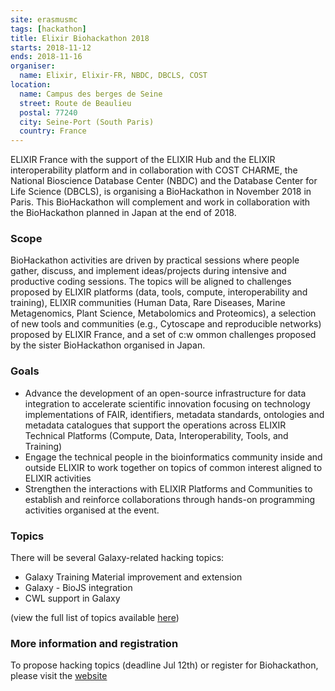 ```yaml
---
site: erasmusmc
tags: [hackathon]
title: Elixir Biohackathon 2018
starts: 2018-11-12
ends: 2018-11-16
organiser:
  name: Elixir, Elixir-FR, NBDC, DBCLS, COST
location:
  name: Campus des berges de Seine
  street: Route de Beaulieu
  postal: 77240
  city: Seine-Port (South Paris)
  country: France
---
```


ELIXIR France with the support of the ELIXIR Hub and the ELIXIR interoperability platform and in collaboration with COST CHARME, the National Bioscience Database Center (NBDC) and the Database Center for Life Science (DBCLS), is organising a BioHackathon in November 2018 in Paris. This BioHackathon will complement and work in collaboration with the BioHackathon planned in Japan at the end of 2018.

### Scope

BioHackathon activities are driven by practical sessions where people gather, discuss, and implement ideas/projects during intensive and productive coding sessions. The topics will be aligned to challenges proposed by ELIXIR platforms (data, tools, compute, interoperability and training), ELIXIR communities (Human Data, Rare Diseases, Marine Metagenomics, Plant Science, Metabolomics and Proteomics), a selection of new tools and communities (e.g., Cytoscape and reproducible networks) proposed by ELIXIR France, and a set of c:w
ommon challenges proposed by the sister BioHackathon organised in Japan.

### Goals

- Advance the development of an open-source infrastructure for data integration to accelerate scientific innovation focusing on technology implementations of FAIR, identifiers, metadata standards, ontologies and metadata catalogues that support the operations across ELIXIR Technical Platforms (Compute, Data, Interoperability, Tools, and Training)
- Engage the technical people in the bioinformatics community inside and outside ELIXIR to work together on topics of common interest aligned to ELIXIR activities
- Strengthen the interactions with ELIXIR Platforms and Communities to establish and reinforce collaborations through hands-on programming activities organised at the event.

### Topics

There will be several Galaxy-related hacking topics:

- Galaxy Training Material improvement and extension
- Galaxy - BioJS integration
- CWL support in Galaxy

(view the full list of topics available [here](https://bh2018paris.info/projects))


### More information and registration

To propose hacking topics (deadline Jul 12th) or register for Biohackathon, please visit the [website](https://bh2018paris.info)
